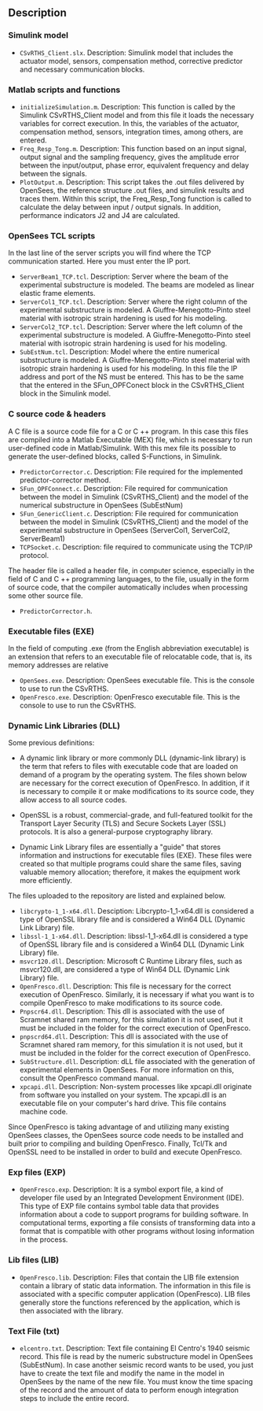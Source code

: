 ## Description

### Simulink model

- `CSvRTHS_Client.slx`. Description: Simulink model that includes the actuator model, sensors, compensation method, corrective predictor and necessary communication blocks.

### Matlab scripts and functions

- `initializeSimulation.m`. Description: This function is called by the Simulink CSvRTHS_Client model and from this file it loads the necessary variables for correct execution. In this, the variables of the actuator, compensation method, sensors, integration times, among others, are entered.
- `Freq_Resp_Tong.m`. Description: This function based on an input signal, output signal and the sampling frequency, gives the amplitude error between the input/output, phase error, equivalent frequency and delay between the signals.
- `PlotOutput.m`. Description: This script takes the .out files delivered by OpenSees, the reference structure .out files, and simulink results and traces them. Within this script, the Freq_Resp_Tong function is called to calculate the delay between input / output signals. In addition, performance indicators J2 and J4 are calculated.

### OpenSees TCL scripts

In the last line of the server scripts you will find where the TCP communication started. Here you must enter the IP port.

- `ServerBeam1_TCP.tcl`. Description: Server where the beam of the experimental substructure is modeled. The beams are modeled as linear elastic frame elements. 
- `ServerCol1_TCP.tcl`. Description: Server where the right column of the experimental substructure is modeled. A Giuffre-Menegotto-Pinto steel material with isotropic strain hardening is used for his modeling.
- `ServerCol2_TCP.tcl`. Description: Server where the left column of the experimental substructure is modeled. A Giuffre-Menegotto-Pinto steel material with isotropic strain hardening is used for his modeling.
- `SubEstNum.tcl`. Description: Model where the entire numerical substructure is modeled. A Giuffre-Menegotto-Pinto steel material with isotropic strain hardening is used for his modeling. In this file the IP address and port of the NS must be entered. This has to be the same that the entered in the SFun_OPFConect block in the CSvRTHS_Client block in the Simulink model.

### C source code & headers

A C file is a source code file for a C or C ++ program. In this case this files are compiled into a Matlab Executable (MEX) file, which is necessary to run user-defined code in Matlab/Simulink. With this mex file its possible to generate the user-defined blocks, called S-Functions, in Simulink.

- `PredictorCorrector.c`. Description: File required for the implemented predictor-corrector method.
- `SFun_OPFConnect.c`. Description: File required for communication between the model in Simulink (CSvRTHS_Client) and the model of the numerical substructure in OpenSees (SubEstNum)
- `SFun_GenericClient.c`. Description: File required for communication between the model in Simulink (CSvRTHS_Client) and the model of the experimental substructure in OpenSees (ServerCol1, ServerCol2, ServerBeam1)
- `TCPSocket.c`. Description: file required to communicate using the TCP/IP protocol.

The header file is called a header file, in computer science, especially in the field of C and C ++ programming languages, to the file, usually in the form of source code, that the compiler automatically includes when processing some other source file.

- `PredictorCorrector.h`.

### Executable files (EXE)

In the field of computing .exe (from the English abbreviation executable) is an extension that refers to an executable file of relocatable code, that is, its memory addresses are relative

- `OpenSees.exe`. Description: OpenSees executable file. This is the console to use to run the CSvRTHS.
- `OpenFresco.exe`. Description: OpenFresco executable file. This is the console to use to run the CSvRTHS.

### Dynamic Link Libraries (DLL)

Some previous definitions:

- A dynamic link library or more commonly DLL (dynamic-link library) is the term that refers to files with executable code that are loaded on demand of a program by the operating system. The files shown below are necessary for the correct execution of OpenFresco. In addition, if it is necessary to compile it or make modifications to its source code, they allow access to all source codes.

- OpenSSL is a robust, commercial-grade, and full-featured toolkit for the Transport Layer Security (TLS) and Secure Sockets Layer (SSL) protocols. It is also a general-purpose cryptography library.

- Dynamic Link Library files are essentially a "guide" that stores information and instructions for executable files (EXE). These files were created so that multiple programs could share the same files, saving valuable memory allocation; therefore, it makes the equipment work more efficiently.

The files uploaded to the repository are listed and explained below.

- `libcrypto-1_1-x64.dll`. Desciption: Libcrypto-1_1-x64.dll is considered a type of OpenSSL library file and is considered a Win64 DLL (Dynamic Link Library) file.
- `libssl-1_1-x64.dll`. Description: libssl-1_1-x64.dll is considered a type of OpenSSL library file and is considered a Win64 DLL (Dynamic Link Library) file.
- `msvcr120.dll`. Description: Microsoft C Runtime Library files, such as msvcr120.dll, are considered a type of Win64 DLL (Dynamic Link Library) file.
- `OpenFresco.dll`. Description: This file is necessary for the correct execution of OpenFresco. Similarly, it is necessary if what you want is to compile OpenFresco to make modifications to its source code.
- `Pnpscr64.dll`. Description: This dll is associated with the use of Scramnet shared ram memory, for this simulation it is not used, but it must be included in the folder for the correct execution of OpenFresco.
- `pnpscrd64.dll`. Description: This dll is associated with the use of Scramnet shared ram memory, for this simulation it is not used, but it must be included in the folder for the correct execution of OpenFresco.
- `SubStructure.dll`. Description: dLL file associated with the generation of experimental elements in OpenSees. For more information on this, consult the OpenFresco command manual.
- `xpcapi.dll`. Description: Non-system processes like xpcapi.dll originate from software you installed on your system. The xpcapi.dll is an executable file on your computer's hard drive. This file contains machine code.

Since OpenFresco is taking advantage of and utilizing many existing OpenSees classes, the OpenSees source code needs to be installed and built prior to compiling and building OpenFresco. Finally, Tcl/Tk and OpenSSL need to be installed in order to build and execute OpenFresco.

### Exp files (EXP)

- `OpenFresco.exp`. Description: It is a symbol export file, a kind of developer file used by an Integrated Development Environment (IDE). This type of EXP file contains symbol table data that provides information about a code to support programs for building software. In computational terms, exporting a file consists of transforming data into a format that is compatible with other programs without losing information in the process.

### Lib files (LIB)

- `OpenFresco.lib`. Description: Files that contain the LIB file extension contain a library of static data information. The information in this file is associated with a specific computer application (OpenFresco). LIB files generally store the functions referenced by the application, which is then associated with the library.

### Text File (txt)

- `elcentro.txt`. Description: Text file containing El Centro's 1940 seismic record. This file is read by the numeric substructure model in OpenSees (SubEstNum). In case another seismic record wants to be used, you just have to create the text file and modify the name in the model in OpenSees by the name of the new file. You must know the time spacing of the record and the amount of data to perform enough integration steps to include the entire record.
